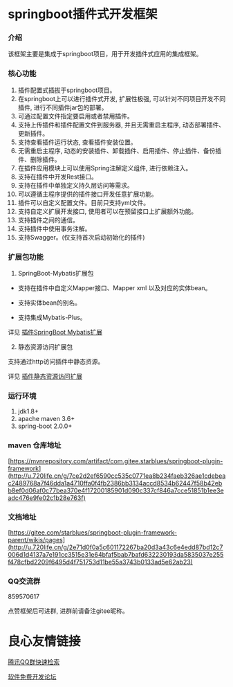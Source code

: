 # springboot插件式开发框架

### 介绍
该框架主要是集成于springboot项目，用于开发插件式应用的集成框架。

### 核心功能
1. 插件配置式插拔于springboot项目。
2. 在springboot上可以进行插件式开发, 扩展性极强, 可以针对不同项目开发不同插件, 进行不同插件jar包的部署。
3. 可通过配置文件指定要启用或者禁用插件。
4. 支持上传插件和插件配置文件到服务器, 并且无需重启主程序, 动态部署插件、更新插件。
5. 支持查看插件运行状态, 查看插件安装位置。
6. 无需重启主程序, 动态的安装插件、卸载插件、启用插件、停止插件、备份插件、删除插件。
7. 在插件应用模块上可以使用Spring注解定义组件, 进行依赖注入。
8. 支持在插件中开发Rest接口。
9. 支持在插件中单独定义持久层访问等需求。
10. 可以遵循主程序提供的插件接口开发任意扩展功能。
11. 插件可以自定义配置文件。目前只支持yml文件。
12. 支持自定义扩展开发接口, 使用者可以在预留接口上扩展额外功能。
13. 支持插件之间的通信。
14. 支持插件中使用事务注解。
15. 支持Swagger。(仅支持首次启动初始化的插件)

### 扩展包功能
1. SpringBoot-Mybatis扩展包

- 支持在插件中自定义Mapper接口、Mapper xml 以及对应的实体bean。

- 支持实体bean的别名。

- 支持集成Mybatis-Plus。

详见 [插件SpringBoot Mybatis扩展](http://u.720life.cn/g/2e71d0f0a5c601172267ba20d3a43c6e4edd87bd12c7006d1d4137a7e191cc3515e31e64bfaf5bab7bafd632230193da5835037e255f478cfbd2209f6495d4f74a0de8a06fda11e46b41b2e9bde2d327c1d0029a6ad55178d95a27b4b9250d2be2c0f6425bf64b0645d14b5096ca842a) 

2. 静态资源访问扩展包

支持通过http访问插件中静态资源。

详见 [插件静态资源访问扩展](http://u.720life.cn/g/2e71d0f0a5c601172267ba20d3a43c6e4edd87bd12c7006d1d4137a7e191cc3515e31e64bfaf5bab7bafd632230193da5835037e255f478cfbd2209f6495d4f74a0de8a06fda11e46b41b2e9bde2d327bd871a02905c871fedb97259ba7269b4aeeeb34fcff2a734b987defb1ce78bef) 

### 运行环境
1. jdk1.8+
2. apache maven 3.6+
3. spring-boot 2.0.0+

### maven 仓库地址

[https://mvnrepository.com/artifact/com.gitee.starblues/springboot-plugin-framework](http://u.720life.cn/g/7ce2d2ef6590cc535c0771ea8b234faeb326ae1cdebeac2489768a7f46dda1a4710ffa0f4fb2386bb3134accd8534b62447f58b42ebb8ef0d06af0c77bea370e4f17200185901d090c337cf846a7cce51851b1ee3eadc476e9fe02c1b28e763f) 

### 文档地址

[https://gitee.com/starblues/springboot-plugin-framework-parent/wikis/pages](http://u.720life.cn/g/2e71d0f0a5c601172267ba20d3a43c6e4edd87bd12c7006d1d4137a7e191cc3515e31e64bfaf5bab7bafd632230193da5835037e255f478cfbd2209f6495d4f751753d11be55a3743b0133ad5e62ab23) 


### QQ交流群
859570617

点赞框架后可进群, 进群前请备注gitee昵称。


 # 良心友情链接

[腾讯QQ群快速检索](http://u.720life.cn/s/8cf73f7c)

[软件免费开发论坛](http://u.720life.cn/s/bbb01dc0)